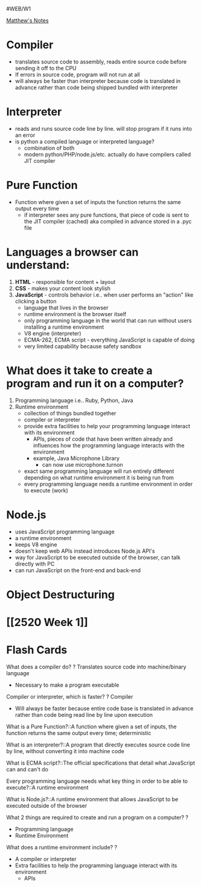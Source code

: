 #WEB/W1

[Matthew's Notes](https://docs.google.com/document/d/1JYqZjQik9nlr-2aGGN8kjb1KHhAZ-y7ST4R7-gjAF0A/edit)
# **Compiler** 

- translates source code to assembly, reads entire source code before sending it off to the CPU
- If errors in source code, program will not run at all
- will always be faster than interpreter because code is translated in advance rather than code being shipped bundled with interpreter

# **Interpreter** 

- reads and runs source code line by line. will stop program if it runs into an error
- is python a compiled language or interpreted language?
	- combination of both
	- modern python/PHP/node.js/etc. actually do have compilers called JIT compiler
# **Pure Function** 

- Function where given a set of inputs the function returns the same output every time
	- if interpreter sees any pure functions, that piece of code is sent to the JIT compiler (cached) aka compiled in advance stored in a .pyc file

# **Languages a browser can understand:**

1. **HTML** - responsible for content + layout
2. **CSS** - makes your content look stylish
3. **JavaScript** - controls behavior i.e.. when user performs an "action" like clicking a button
	- language that lives in the browser
	- runtime environment is the browser itself
	- only programming language in the world that can run without users installing a runtime environment
	- V8 engine (interpreter)
	- ECMA-262, ECMA script - everything JavaScript is capable of doing
	- very limited capability because safety sandbox

# **What does it take to create a program and run it on a computer?**

1. Programming language i.e.. Ruby, Python, Java
2. Runtime environment
	- collection of things bundled together
	- compiler or interpreter
	- provide extra facilities to help your programming language interact with its environment
		- APIs, pieces of code that have been written already and influences how the programming language interacts with the environment
		- example, Java Microphone Library
			- can now use microphone.turnon
	- exact same programming language will run entirely different depending on what runtime environment it is being run from
	- every programming language needs a runtime environment in order to execute (work)

# **Node.js**

- uses JavaScript programming language
- a runtime environment
- keeps V8 engine
- doesn't keep web APIs instead introduces Node.js API's
- way for JavaScript to be executed outside of the browser, can talk directly with PC
- can run JavaScript on the front-end and back-end

# **Object Destructuring**


# [[2520 Week 1]]



# Flash Cards

What does a compiler do?
?
Translates source code into machine/binary language
- Necessary to make a program executable
<!--SR:!2024-10-04,6,230-->

Compiler or interpreter, which is faster?
?
Compiler
- Will always be faster because entire code base is translated in advance rather than code being read line by line upon execution
<!--SR:!2024-10-10,12,270-->

What is a Pure Function?::A function where given a set of inputs, the function returns the same output every time; deterministic
<!--SR:!2024-09-30,2,230-->

What is an interpreter?::A program that directly executes source code line by line, without converting it into machine code
<!--SR:!2024-10-11,1,190-->

What is ECMA script?::The official specifications that detail what JavaScript can and can't do
<!--SR:!2024-09-30,2,250-->

Every programming language needs what key thing in order to be able to execute?::A runtime environment
<!--SR:!2024-11-11,32,270-->

What is Node.js?::A runtime environment that allows JavaScript to be executed outside of the browser
<!--SR:!2024-10-11,13,270-->

What 2 things are required to create and run a program on a computer?
?
- Programming language
- Runtime Environment
<!--SR:!2024-10-15,5,250-->

What does a runtime environment include?
?
- A compiler or interpreter
- Extra facilities to help the programming language interact with its environment
	- APIs
<!--SR:!2024-11-02,23,250-->